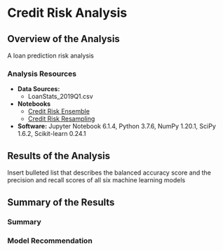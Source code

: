 # Credit Risk Analysis

## Overview of the Analysis

A loan prediction risk analysis

### Analysis Resources
* **Data Sources:** 
  * LoanStats_2019Q1.csv 
* **Notebooks** 
  * [Credit Risk Ensemble](https://github.com/dwwatson1/Credit_Risk_Analysis/blob/main/Notebooks/credit_risk_ensemble.ipynb)
  * [Credit Risk Resampling](https://github.com/dwwatson1/Credit_Risk_Analysis/blob/main/Notebooks/credit_risk_resampling.ipynb)
* **Software:** Jupyter Notebook 6.1.4, Python 3.7.6, NumPy 1.20.1, SciPy 1.6.2, Scikit-learn 0.24.1

## Results of the Analysis

Insert bulleted list that describes the balanced accuracy score and the precision and recall scores of all six machine learning models

## Summary of the Results

### Summary

### Model Recommendation


